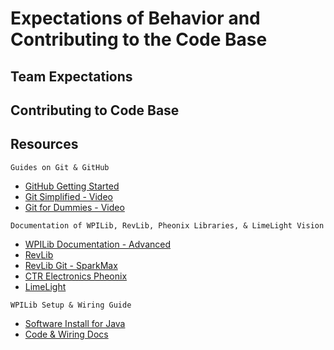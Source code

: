 # Expectations of Behavior and Contributing to the Code Base
## Team Expectations
## Contributing to Code Base
## Resources
`Guides on Git & GitHub`
- [GitHub Getting Started](https://docs.github.com/en/get-started)
- [Git Simplified - Video](https://youtu.be/HkdAHXoRtos?si=phwDUfXwC512ukUh)
- [Git for Dummies - Video](https://youtu.be/mJ-qvsxPHpY?si=_ygu0bVOBUBnXwLt)

`Documentation of WPILib, RevLib, Pheonix Libraries, & LimeLight Vision`
- [WPILib Documentation - Advanced](https://docs.wpilib.org/en/stable/stubs/advanced-programming-stub.html)
- [RevLib](https://docs.revrobotics.com/sparkmax/software-resources/spark-max-api-information)
- [RevLib Git - SparkMax](https://github.com/REVrobotics/SPARK-MAX-Examples/tree/b865e5fa644bc859769c7a6130b7101176aec6d5/Java)
- [CTR Electronics Pheonix](https://store.ctr-electronics.com/software/)
- [LimeLight](https://docs.limelightvision.io/docs/docs-limelight/getting-started/summary)

`WPILib Setup & Wiring Guide`
- [Software Install for Java](https://docs.wpilib.org/en/latest/docs/zero-to-robot/step-2/wpilib-setup.html)
- [Code & Wiring Docs](https://docs.wpilib.org/en/latest/index.html)
